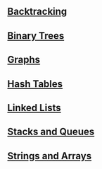 ## [Backtracking](https://github.com/codepath/compsci_guides/wiki/Backtracking-UMPIRE-Cheat-Sheet)

## [Binary Trees](https://github.com/codepath/compsci_guides/wiki/Binary-Trees-UMPIRE-Cheat-Sheet)

## [Graphs](https://github.com/codepath/compsci_guides/wiki/Graphs-UMPIRE-Cheat-Sheet)

## [Hash Tables](https://github.com/codepath/compsci_guides/wiki/Hash-Tables-UMPIRE-Cheat-Sheet)

## [Linked Lists](https://github.com/codepath/compsci_guides/wiki/Linked-List-UMPIRE-Cheat-Sheet)

## [Stacks and Queues](https://github.com/codepath/compsci_guides/wiki/Stacks-and-Queues-UMPIRE-Cheat-Sheet)

## [Strings and Arrays](https://github.com/codepath/compsci_guides/wiki/String-and-Arrays-UMPIRE-Cheat-Sheet)